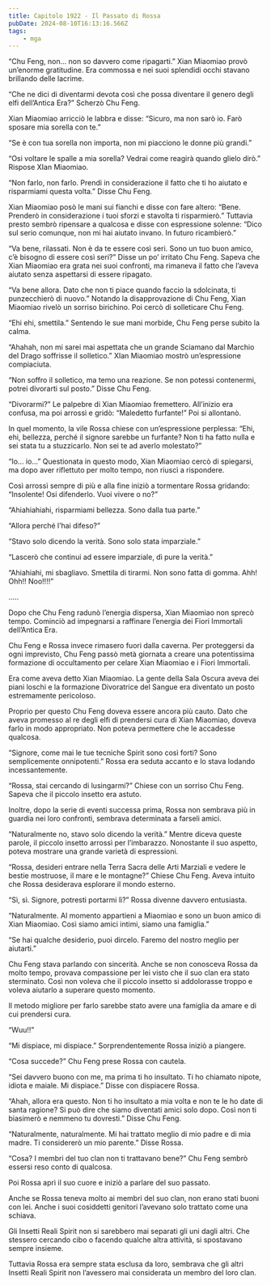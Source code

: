 ```yaml
---
title: Capitolo 1922 - Il Passato di Rossa
pubDate: 2024-08-10T16:13:16.566Z
tags:
    - mga
---
```



“Chu Feng, non… non so davvero come ripagarti.” Xian Miaomiao provò un’enorme gratitudine. Era commossa e nei suoi splendidi occhi stavano brillando delle lacrime.

“Che ne dici di diventarmi devota così che possa diventare il genero degli elfi dell’Antica Era?” Scherzò Chu Feng.


Xian Miaomiao arricciò le labbra e disse: “Sicuro, ma non sarò io. Farò sposare mia sorella con te.”

“Se è con tua sorella non importa, non mi piacciono le donne più grandi.”


“Osi voltare le spalle a mia sorella? Vedrai come reagirà quando glielo dirò.” Rispose XIan Miaomiao.


“Non farlo, non farlo. Prendi in considerazione il fatto che ti ho aiutato e risparmiami questa volta.” Disse Chu Feng.

Xian Miaomiao posò le mani sui fianchi e disse con fare altero: “Bene. Prenderò in considerazione i tuoi sforzi e stavolta ti risparmierò.” Tuttavia presto sembrò ripensare a qualcosa e disse con espressione solenne: “Dico sul serio comunque, non mi hai aiutato invano. In futuro ricambierò.”

“Va bene, rilassati. Non è da te essere così seri. Sono un tuo buon amico, c’è bisogno di essere così seri?” Disse un po’ irritato Chu Feng. Sapeva che Xian Miaomiao era grata nei suoi confronti, ma rimaneva il fatto che l’aveva aiutato senza aspettarsi di essere ripagato.


“Va bene allora. Dato che non ti piace quando faccio la sdolcinata, ti punzecchierò di nuovo.” Notando la disapprovazione di Chu Feng, Xian Miaomiao rivelò un sorriso birichino. Poi cercò di solleticare Chu Feng.


“Ehi ehi, smettila.” Sentendo le sue mani morbide, Chu Feng perse subito la calma.

“Ahahah, non mi sarei mai aspettata che un grande Sciamano dal Marchio del Drago soffrisse il solletico.” XIan Miaomiao mostrò un’espressione compiaciuta.

“Non soffro il solletico, ma temo una reazione. Se non potessi contenermi, potrei divorarti sul posto.” Disse Chu Feng.

“Divorarmi?” Le palpebre di Xian Miaomiao fremettero. All’inizio era confusa, ma poi arrossì e gridò: “Maledetto furfante!” Poi si allontanò.


In quel momento, la vile Rossa chiese con un’espressione perplessa: “Ehi, ehi, bellezza, perché il signore sarebbe un furfante? Non ti ha fatto nulla e sei stata tu a stuzzicarlo. Non sei te ad averlo molestato?”

“Io… io…” Questionata in questo modo, Xian Miaomiao cercò di spiegarsi, ma dopo aver riflettuto per molto tempo, non riuscì a rispondere.

Così arrossì sempre di più e alla fine iniziò a tormentare Rossa gridando: “Insolente! Osi difenderlo. Vuoi vivere o no?”


“Ahiahiahiahi, risparmiami bellezza. Sono dalla tua parte.”


“Allora perché l’hai difeso?”

“Stavo solo dicendo la verità. Sono solo stata imparziale.”


“Lascerò che continui ad essere imparziale, dì pure la verità.”

“Ahiahiahi, mi sbagliavo. Smettila di tirarmi. Non sono fatta di gomma. Ahh! Ohh!! Noo!!!!”


…..


Dopo che Chu Feng radunò l’energia dispersa, Xian Miaomiao non sprecò tempo. Cominciò ad impegnarsi a raffinare l’energia dei Fiori Immortali dell’Antica Era.

Chu Feng e Rossa invece rimasero fuori dalla caverna. Per proteggersi da ogni imprevisto, Chu Feng passò metà giornata a creare una potentissima formazione di occultamento per celare Xian Miaomiao e i Fiori Immortali.


Era come aveva detto Xian Miaomiao. La gente della Sala Oscura aveva dei piani loschi e la formazione Divoratrice del Sangue era diventato un posto estremamente pericoloso.


Proprio per questo Chu Feng doveva essere ancora più cauto. Dato che aveva promesso al re degli elfi di prendersi cura di Xian Miaomiao, doveva farlo in modo appropriato. Non poteva permettere che le accadesse qualcosa.

“Signore, come mai le tue tecniche Spirit sono così forti? Sono semplicemente onnipotenti.” Rossa era seduta accanto e lo stava lodando incessantemente.


“Rossa, stai cercando di lusingarmi?” Chiese con un sorriso Chu Feng. Sapeva che il piccolo insetto era astuto.

Inoltre, dopo la serie di eventi successa prima, Rossa non sembrava più in guardia nei loro confronti, sembrava determinata a farseli amici.


“Naturalmente no, stavo solo dicendo la verità.” Mentre diceva queste parole, il piccolo insetto arrossì per l’imbarazzo. Nonostante il suo aspetto, poteva mostrare una grande varietà di espressioni.


“Rossa, desideri entrare nella Terra Sacra delle Arti Marziali e vedere le bestie mostruose, il mare e le montagne?” Chiese Chu Feng. Aveva intuito che Rossa desiderava esplorare il mondo esterno.


“Sì, sì. Signore, potresti portarmi lì?” Rossa divenne davvero entusiasta.


“Naturalmente. Al momento appartieni a Miaomiao e sono un buon amico di Xian Miaomiao. Così siamo amici intimi, siamo una famiglia.”

“Se hai qualche desiderio, puoi dircelo. Faremo del nostro meglio per aiutarti.”


Chu Feng stava parlando con sincerità. Anche se non conosceva Rossa da molto tempo, provava compassione per lei visto che il suo clan era stato sterminato. Così non voleva che il piccolo insetto si addolorasse troppo e voleva aiutarlo a superare questo momento.


Il metodo migliore per farlo sarebbe stato avere una famiglia da amare e di cui prendersi cura.

“Wuu!!”


“Mi dispiace, mi dispiace.” Sorprendentemente Rossa iniziò a piangere.

“Cosa succede?” Chu Feng prese Rossa con cautela.

“Sei davvero buono con me, ma prima ti ho insultato. Ti ho chiamato nipote, idiota e maiale. Mi dispiace.” Disse con dispiacere Rossa.

“Ahah, allora era questo. Non ti ho insultato a mia volta e non te le ho date di santa ragione? Si può dire che siamo diventati amici solo dopo. Così non ti biasimerò e nemmeno tu dovresti.” Disse Chu Feng.


“Naturalmente, naturalmente. Mi hai trattato meglio di mio padre e di mia madre. Ti considererò un mio parente.” Disse Rossa.


“Cosa? I membri del tuo clan non ti trattavano bene?” Chu Feng sembrò essersi reso conto di qualcosa.


Poi Rossa aprì il suo cuore e iniziò a parlare del suo passato.


Anche se Rossa teneva molto ai membri del suo clan, non erano stati buoni con lei. Anche i suoi cosiddetti genitori l’avevano solo trattato come una schiava.

Gli Insetti Reali Spirit non si sarebbero mai separati gli uni dagli altri. Che stessero cercando cibo o facendo qualche altra attività, si spostavano sempre insieme.


Tuttavia Rossa era sempre stata esclusa da loro, sembrava che gli altri Insetti Reali Spirit non l’avessero mai considerata un membro del loro clan.





